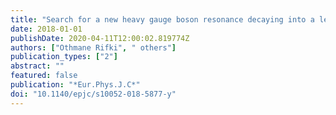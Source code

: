 ```yaml
---
title: "Search for a new heavy gauge boson resonance decaying into a lepton and missing transverse momentum in 36 fb$^-1$ of $pp$ collisions at $sqrts =$ 13 TeV with the ATLAS experiment"
date: 2018-01-01
publishDate: 2020-04-11T12:00:02.819774Z
authors: ["Othmane Rifki", " others"]
publication_types: ["2"]
abstract: ""
featured: false
publication: "*Eur.Phys.J.C*"
doi: "10.1140/epjc/s10052-018-5877-y"
---
```


